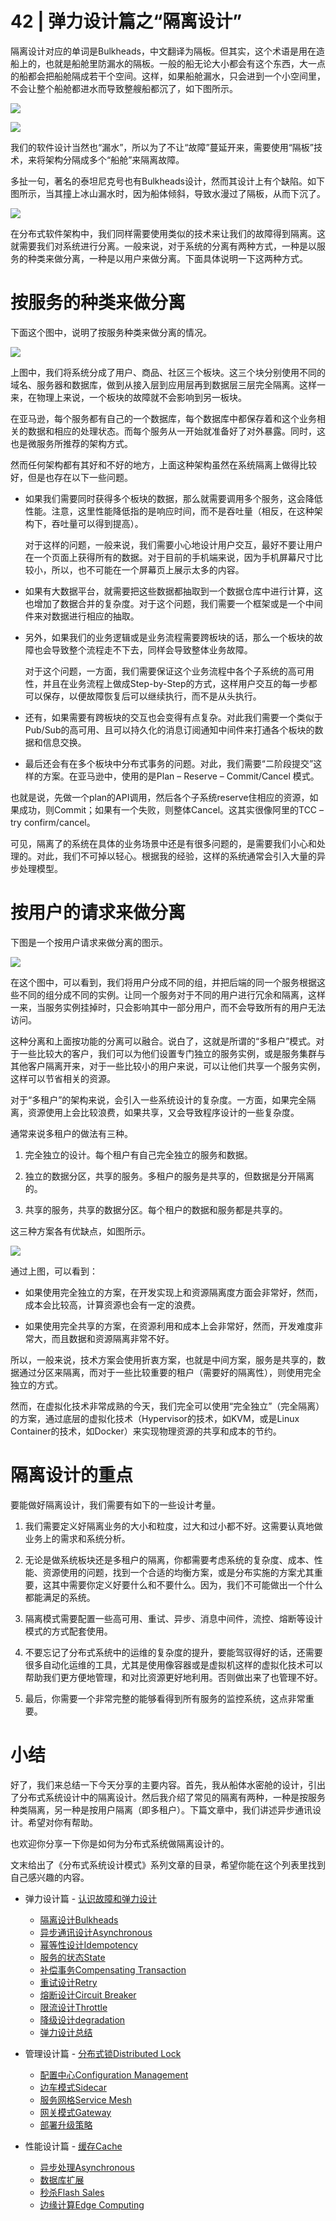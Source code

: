 # 42 \| 弹力设计篇之“隔离设计”

隔离设计对应的单词是Bulkheads，中文翻译为隔板。但其实，这个术语是用在造船上的，也就是船舱里防漏水的隔板。一般的船无论大小都会有这个东西，大一点的船都会把船舱隔成若干个空间。这样，如果船舱漏水，只会进到一个小空间里，不会让整个船舱都进水而导致整艘船都沉了，如下图所示。

![](<https://static001.geekbang.org/resource/image/0d/c4/0d73168bd1af3e1266c24c2064d391c4.png>)

![](<https://static001.geekbang.org/resource/image/53/97/53ae45b51f9e2678ec7e8661ef233297.png>)

我们的软件设计当然也“漏水”，所以为了不让“故障”蔓延开来，需要使用“隔板”技术，来将架构分隔成多个“船舱”来隔离故障。

多扯一句，著名的泰坦尼克号也有Bulkheads设计，然而其设计上有个缺陷。如下图所示，当其撞上冰山漏水时，因为船体倾斜，导致水漫过了隔板，从而下沉了。

![](<https://static001.geekbang.org/resource/image/5b/bf/5bfda0399c45e1ae6a53860698740dbf.png>)

在分布式软件架构中，我们同样需要使用类似的技术来让我们的故障得到隔离。这就需要我们对系统进行分离。一般来说，对于系统的分离有两种方式，一种是以服务的种类来做分离，一种是以用户来做分离。下面具体说明一下这两种方式。

<!-- [[[read_end]]] -->

# 按服务的种类来做分离

下面这个图中，说明了按服务种类来做分离的情况。

![](<https://static001.geekbang.org/resource/image/34/eb/34e3b94399f89a825a0046234607f9eb.png>)

上图中，我们将系统分成了用户、商品、社区三个板块。这三个块分别使用不同的域名、服务器和数据库，做到从接入层到应用层再到数据层三层完全隔离。这样一来，在物理上来说，一个板块的故障就不会影响到另一板块。

在亚马逊，每个服务都有自己的一个数据库，每个数据库中都保存着和这个业务相关的数据和相应的处理状态。而每个服务从一开始就准备好了对外暴露。同时，这也是微服务所推荐的架构方式。

然而任何架构都有其好和不好的地方，上面这种架构虽然在系统隔离上做得比较好，但是也存在以下一些问题。

- 如果我们需要同时获得多个板块的数据，那么就需要调用多个服务，这会降低性能。注意，这里性能降低指的是响应时间，而不是吞吐量（相反，在这种架构下，吞吐量可以得到提高）。

    对于这样的问题，一般来说，我们需要小心地设计用户交互，最好不要让用户在一个页面上获得所有的数据。对于目前的手机端来说，因为手机屏幕尺寸比较小，所以，也不可能在一个屏幕页上展示太多的内容。

- 如果有大数据平台，就需要把这些数据都抽取到一个数据仓库中进行计算，这也增加了数据合并的复杂度。对于这个问题，我们需要一个框架或是一个中间件来对数据进行相应的抽取。

- 另外，如果我们的业务逻辑或是业务流程需要跨板块的话，那么一个板块的故障也会导致整个流程走不下去，同样会导致整体业务故障。

    对于这个问题，一方面，我们需要保证这个业务流程中各个子系统的高可用性，并且在业务流程上做成Step-by-Step的方式，这样用户交互的每一步都可以保存，以便故障恢复后可以继续执行，而不是从头执行。

- 还有，如果需要有跨板块的交互也会变得有点复杂。对此我们需要一个类似于Pub/Sub的高可用、且可以持久化的消息订阅通知中间件来打通各个板块的数据和信息交换。

- 最后还会有在多个板块中分布式事务的问题。对此，我们需要“二阶段提交”这样的方案。在亚马逊中，使用的是Plan – Reserve – Commit/Cancel 模式。


<!-- -->

也就是说，先做一个plan的API调用，然后各个子系统reserve住相应的资源，如果成功，则Commit；如果有一个失败，则整体Cancel。这其实很像阿里的TCC – try confirm/cancel。

可见，隔离了的系统在具体的业务场景中还是有很多问题的，是需要我们小心和处理的。对此，我们不可掉以轻心。根据我的经验，这样的系统通常会引入大量的异步处理模型。

# 按用户的请求来做分离

下图是一个按用户请求来做分离的图示。

![](<https://static001.geekbang.org/resource/image/a7/5e/a7293c5fe813a7e8e2498aac34c4825e.png>)

在这个图中，可以看到，我们将用户分成不同的组，并把后端的同一个服务根据这些不同的组分成不同的实例。让同一个服务对于不同的用户进行冗余和隔离，这样一来，当服务实例挂掉时，只会影响其中一部分用户，而不会导致所有的用户无法访问。

这种分离和上面按功能的分离可以融合。说白了，这就是所谓的“多租户”模式。对于一些比较大的客户，我们可以为他们设置专门独立的服务实例，或是服务集群与其他客户隔离开来，对于一些比较小的用户来说，可以让他们共享一个服务实例，这样可以节省相关的资源。

对于“多租户”的架构来说，会引入一些系统设计的复杂度。一方面，如果完全隔离，资源使用上会比较浪费，如果共享，又会导致程序设计的一些复杂度。

通常来说多租户的做法有三种。

1. 完全独立的设计。每个租户有自己完全独立的服务和数据。

2. 独立的数据分区，共享的服务。多租户的服务是共享的，但数据是分开隔离的。

3. 共享的服务，共享的数据分区。每个租户的数据和服务都是共享的。


<!-- -->

这三种方案各有优缺点，如图所示。

![](<https://static001.geekbang.org/resource/image/0c/9c/0c7cb0d25fb2c65a8db011ba61b8729c.png>)

通过上图，可以看到：

- 如果使用完全独立的方案，在开发实现上和资源隔离度方面会非常好，然而，成本会比较高，计算资源也会有一定的浪费。

- 如果使用完全共享的方案，在资源利用和成本上会非常好，然而，开发难度非常大，而且数据和资源隔离非常不好。


<!-- -->

所以，一般来说，技术方案会使用折衷方案，也就是中间方案，服务是共享的，数据通过分区来隔离，而对于一些比较重要的租户（需要好的隔离性），则使用完全独立的方式。

然而，在虚拟化技术非常成熟的今天，我们完全可以使用“完全独立”（完全隔离）的方案，通过底层的虚拟化技术（Hypervisor的技术，如KVM，或是Linux Container的技术，如Docker）来实现物理资源的共享和成本的节约。

# 隔离设计的重点

要能做好隔离设计，我们需要有如下的一些设计考量。

1. 我们需要定义好隔离业务的大小和粒度，过大和过小都不好。这需要认真地做业务上的需求和系统分析。

2. 无论是做系统板块还是多租户的隔离，你都需要考虑系统的复杂度、成本、性能、资源使用的问题，找到一个合适的均衡方案，或是分布实施的方案尤其重要，这其中需要你定义好要什么和不要什么。因为，我们不可能做出一个什么都能满足的系统。

3. 隔离模式需要配置一些高可用、重试、异步、消息中间件，流控、熔断等设计模式的方式配套使用。

4. 不要忘记了分布式系统中的运维的复杂度的提升，要能驾驭得好的话，还需要很多自动化运维的工具，尤其是使用像容器或是虚拟机这样的虚拟化技术可以帮助我们更方便地管理，和对比资源更好地利用。否则做出来了也管理不好。

5. 最后，你需要一个非常完整的能够看得到所有服务的监控系统，这点非常重要。


<!-- -->

# 小结

好了，我们来总结一下今天分享的主要内容。首先，我从船体水密舱的设计，引出了分布式系统设计中的隔离设计。然后我介绍了常见的隔离有两种，一种是按服务种类隔离，另一种是按用户隔离（即多租户）。下篇文章中，我们讲述异步通讯设计。希望对你有帮助。

也欢迎你分享一下你是如何为分布式系统做隔离设计的。

文末给出了《分布式系统设计模式》系列文章的目录，希望你能在这个列表里找到自己感兴趣的内容。

- 弹力设计篇 - [认识故障和弹力设计](<https://time.geekbang.org/column/article/3912>)
    - [隔离设计Bulkheads](<https://time.geekbang.org/column/article/3917>)
    - [异步通讯设计Asynchronous](<https://time.geekbang.org/column/article/3926>)
    - [幂等性设计Idempotency](<https://time.geekbang.org/column/article/4050>)
    - [服务的状态State](<https://time.geekbang.org/column/article/4086>)
    - [补偿事务Compensating Transaction](<https://time.geekbang.org/column/article/4087>)
    - [重试设计Retry](<https://time.geekbang.org/column/article/4121>)
    - [熔断设计Circuit Breaker](<https://time.geekbang.org/column/article/4241>)
    - [限流设计Throttle](<https://time.geekbang.org/column/article/4245>)
    - [降级设计degradation](<https://time.geekbang.org/column/article/4252>)
    - [弹力设计总结](<https://time.geekbang.org/column/article/4253>)

    <!-- -->

- 管理设计篇 - [分布式锁Distributed Lock](<https://time.geekbang.org/column/article/5175>)
    - [配置中心Configuration Management](<https://time.geekbang.org/column/article/5819>)
    - [边车模式Sidecar](<https://time.geekbang.org/column/article/5909>)
    - [服务网格Service Mesh](<https://time.geekbang.org/column/article/5920>)
    - [网关模式Gateway](<https://time.geekbang.org/column/article/6086>)
    - [部署升级策略](<https://time.geekbang.org/column/article/6283>)

    <!-- -->

- 性能设计篇 - [缓存Cache](<https://time.geekbang.org/column/article/6282>)
    - [异步处理Asynchronous](<https://time.geekbang.org/column/article/7036>)
    - [数据库扩展](<https://time.geekbang.org/column/article/7045>)
    - [秒杀Flash Sales](<https://time.geekbang.org/column/article/7047>)
    - [边缘计算Edge Computing](<https://time.geekbang.org/column/article/7086>)

    <!-- -->


<!-- -->



